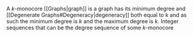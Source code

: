 A $k$-monocore [[Graphs|graph]] is a graph has its minimum degree and [[Degenerate Graphs#Degeneracy|degeneracy]] both equal to $k$ and as such the minimum degree is $k$ and the maximum degree is $k$. Integer sequences that can be the degree sequence of some $k$-monocore 